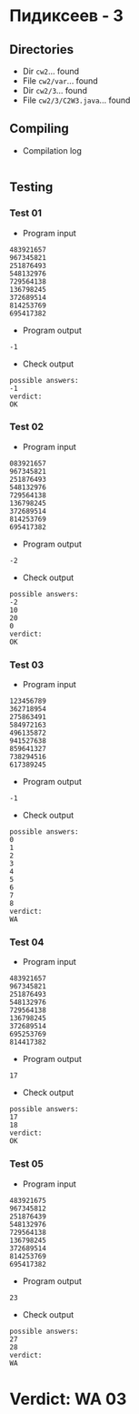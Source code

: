 # Пидиксеев - 3
## Directories
- Dir `cw2`... found
- File `cw2/var`... found
- Dir `cw2/3`... found
- File `cw2/3/C2W3.java`... found
## Compiling
- Compilation log
```

```
## Testing
### Test 01
- Program input
```
483921657
967345821
251876493
548132976
729564138
136798245
372689514
814253769
695417382

```
- Program output
```
-1

```
- Check output
```
possible answers:
-1
verdict:
OK

```
### Test 02
- Program input
```
083921657
967345821
251876493
548132976
729564138
136798245
372689514
814253769
695417382

```
- Program output
```
-2

```
- Check output
```
possible answers:
-2
10
20
0
verdict:
OK

```
### Test 03
- Program input
```
123456789
362718954
275863491
584972163
496135872
941527638
859641327
738294516
617389245

```
- Program output
```
-1

```
- Check output
```
possible answers:
0
1
2
3
4
5
6
7
8
verdict:
WA

```
### Test 04
- Program input
```
483921657
967345821
251876493
548132976
729564138
136798245
372689514
695253769
814417382

```
- Program output
```
17

```
- Check output
```
possible answers:
17
18
verdict:
OK

```
### Test 05
- Program input
```
483921675
967345812
251876439
548132976
729564138
136798245
372689514
814253769
695417382

```
- Program output
```
23

```
- Check output
```
possible answers:
27
28
verdict:
WA

```
# Verdict: WA 03

